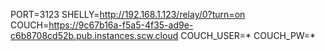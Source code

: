 PORT=3123
SHELLY=http://192.168.1.123/relay/0?turn=on
COUCH=https://9c67b16a-f5a5-4f35-ad9e-c6b8708cd52b.pub.instances.scw.cloud
COUCH_USER=*
COUCH_PW=*